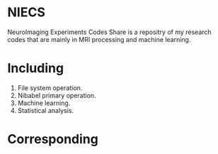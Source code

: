 # NIECS
NeuroImaging Experiments Codes Share is a repositry of my research codes that are mainly in MRI processing and machine learning. 

# Including
1. File system operation.
2. Nibabel primary operation.
3. Machine learning.
4. Statistical analysis.

# Corresponding